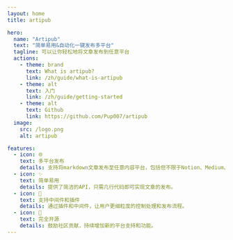 ```yaml
---
layout: home
title: artipub

hero:
  name: "Artipub"
  text: "简单易用&自动化一键发布多平台"
  tagline: 可以让你轻松地将文章发布到任意平台
  actions:
    - theme: brand
      text: What is artipub?
      link: /zh/guide/what-is-artipub
    - theme: alt
      text: 入门
      link: /zh/guide/getting-started
    - theme: alt
      text: Github
      link: https://github.com/Pup007/artipub
  image:
    src: /logo.png
    alt: artipub

features:
  - icon: 🌐
    text: 多平台发布
    details: 支持将markdown文章发布至任意内容平台，包括但不限于Notion、Medium、Dev.to等。
  - icon: ✨
    text: 简单易用
    details: 提供了简洁的API，只需几行代码即可实现文章的发布。
  - icon: 🔌
    text: 支持中间件和插件
    details: 通过插件和中间件，让用户更细粒度的控制处理和发布流程。
  - icon: 📖
    text: 完全开源
    details: 鼓励社区贡献，持续增加新的平台支持和功能。
---
```

